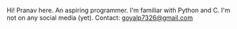 Hi! Pranav here.
An aspiring programmer.
I'm familiar with Python and C.
I'm not on any social media (yet).
Contact: goyalp7326@gmail.com

<!---
PranavG1729/PranavG1729 is a ✨ special ✨ repository because its `README.md` (this file) appears on your GitHub profile.
You can click the Preview link to take a look at your changes.
--->
